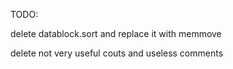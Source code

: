 TODO:

delete datablock.sort and replace it with memmove

delete not very useful couts and useless comments
